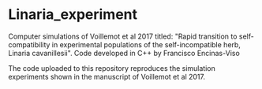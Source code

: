 # Linaria_experiment
Computer simulations of Voillemot et al 2017 titled: "Rapid transition to self-compatibility in experimental populations of the self-incompatible herb, Linaria cavanillesii". Code developed in C++ by Francisco Encinas-Viso

The code uploaded to this repository reproduces the simulation experiments shown in the manuscript of Voillemot et al 2017.
